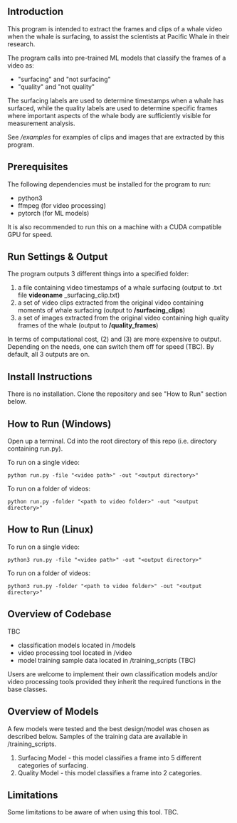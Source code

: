 ## Introduction
This program is intended to extract the frames and clips of a whale video when the whale is surfacing, to assist the scientists at Pacific Whale in their research.  

The program calls into pre-trained ML models that classify the frames of a video as:
- "surfacing" and "not surfacing"
- "quality" and "not quality"

The surfacing labels are used to determine timestamps when a whale has surfaced, while the quality labels are used to determine specific frames where important aspects of the whale body are sufficiently visible for measurement analysis. 

See */examples* for examples of clips and images that are extracted by this program. 

## Prerequisites
The following dependencies must be installed for the program to run:
- python3
- ffmpeg (for video processing)
- pytorch (for ML models)

It is also recommended to run this on a machine with a CUDA compatible GPU for speed.

## Run Settings & Output

The program outputs 3 different things into a specified folder:
1. a file containing video timestamps of a whale surfacing (output to .txt file **videoname** _surfacing_clip.txt)
2. a set of video clips extracted from the original video containing moments of whale surfacing (output to **/surfacing_clips**)
3. a set of images extracted from the original video containing high quality frames of the whale (output to **/quality_frames**)

In terms of computational cost, (2) and (3) are more expensive to output. Depending on the needs, one can switch them off for speed (TBC). By default, all 3 outputs are on. 

## Install Instructions

There is no installation. Clone the repository and see "How to Run" section below. 


## How to Run (Windows)

Open up a terminal. Cd into the root directory of this repo (i.e. directory containing run.py).

To run on a single video:
```
python run.py -file "<video path>" -out "<output directory>"

```

To run on a folder of videos:
```
python run.py -folder "<path to video folder>" -out "<output directory>"
```

## How to Run (Linux)

To run on a single video:
```
python3 run.py -file "<video path>" -out "<output directory>"

```

To run on a folder of videos:
```
python3 run.py -folder "<path to video folder>" -out "<output directory>"
```

## Overview of Codebase

TBC

- classification models located in /models
- video processing tool located in /video
- model training sample data located in /training_scripts (TBC)

Users are welcome to implement their own classification models and/or video processing tools provided they inherit the required functions in the base classes. 

## Overview of Models

A few models were tested and the best design/model was chosen as described below. Samples of the training data are available in /training_scripts. 

1. Surfacing Model - this model classifies a frame into 5 different categories of surfacing. 
2. Quality Model - this model classifies a frame into 2 categories. 


## Limitations

Some limitations to be aware of when using this tool. TBC.